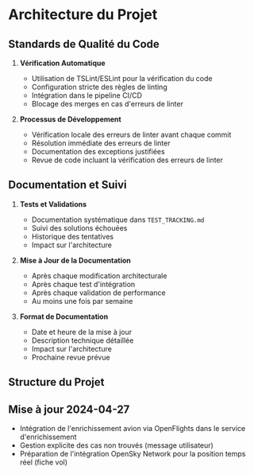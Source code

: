 # Architecture du Projet

## Standards de Qualité du Code
1. **Vérification Automatique**
   - Utilisation de TSLint/ESLint pour la vérification du code
   - Configuration stricte des règles de linting
   - Intégration dans le pipeline CI/CD
   - Blocage des merges en cas d'erreurs de linter

2. **Processus de Développement**
   - Vérification locale des erreurs de linter avant chaque commit
   - Résolution immédiate des erreurs de linter
   - Documentation des exceptions justifiées
   - Revue de code incluant la vérification des erreurs de linter

## Documentation et Suivi
1. **Tests et Validations**
   - Documentation systématique dans `TEST_TRACKING.md`
   - Suivi des solutions échouées
   - Historique des tentatives
   - Impact sur l'architecture

2. **Mise à Jour de la Documentation**
   - Après chaque modification architecturale
   - Après chaque test d'intégration
   - Après chaque validation de performance
   - Au moins une fois par semaine

3. **Format de Documentation**
   - Date et heure de la mise à jour
   - Description technique détaillée
   - Impact sur l'architecture
   - Prochaine revue prévue

## Structure du Projet

## Mise à jour 2024-04-27
- Intégration de l'enrichissement avion via OpenFlights dans le service d'enrichissement
- Gestion explicite des cas non trouvés (message utilisateur)
- Préparation de l'intégration OpenSky Network pour la position temps réel (fiche vol) 